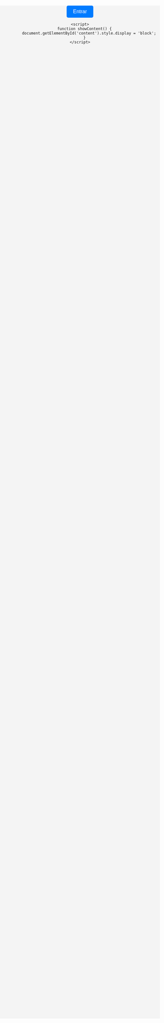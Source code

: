 
<!DOCTYPE html>
<html lang="en">
<head>
    <meta charset="UTF-8">
    <meta name="viewport" content="width=device-width, initial-scale=1.0">
    <title>Loja</title>
    <style>
        body {
            font-family: Arial, sans-serif;
            text-align: center;
            margin: 0;
            padding: 0;
            background-color: #f4f4f4;
        }
        .container {
            margin-top: 20vh;
        }
        button {
            padding: 10px 20px;
            font-size: 16px;
            background-color: #007bff;
            color: white;
            border: none;
            border-radius: 5px;
            cursor: pointer;
        }
        button:hover {
            background-color: #0056b3;
        }
        .content {
            display: none;
            margin-top: 20px;
        }
        .content h2 {
            font-size: 24px;
            color: #333;
        }
        .content p {
            font-size: 18px;
            color: #555;
        }
    </style>
</head>
<body>
    <div class="container">
        <button onclick="showContent()">Entrar</button>
        <div class="content" id="content">
            <p>Pilotos Roleplay</p>
            <h2>O site está sendo programado</h2>
        </div>
    </div>

    <script>
        function showContent() {
            document.getElementById('content').style.display = 'block';
        }
    </script>
</body>
</html>
